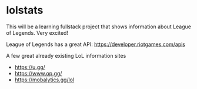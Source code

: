 # lolstats
This will be a learning fullstack project that shows information about League of Legends. Very excited!

League of Legends has a great API: https://developer.riotgames.com/apis

A few great already existing LoL information sites
* https://u.gg/
* https://www.op.gg/
* https://mobalytics.gg/lol

